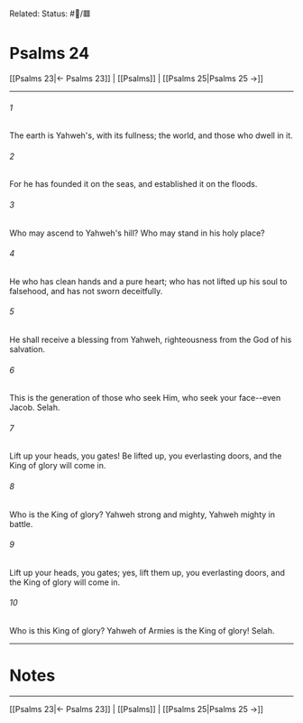 Related:
Status: #📖/🟥
# Psalms 24

[[Psalms 23|← Psalms 23]] | [[Psalms]] | [[Psalms 25|Psalms 25 →]]
***



###### 1 
The earth is Yahweh's, with its fullness; the world, and those who dwell in it. 

###### 2 
For he has founded it on the seas, and established it on the floods. 

###### 3 
Who may ascend to Yahweh's hill? Who may stand in his holy place? 

###### 4 
He who has clean hands and a pure heart; who has not lifted up his soul to falsehood, and has not sworn deceitfully. 

###### 5 
He shall receive a blessing from Yahweh, righteousness from the God of his salvation. 

###### 6 
This is the generation of those who seek Him, who seek your face--even Jacob. Selah. 

###### 7 
Lift up your heads, you gates! Be lifted up, you everlasting doors, and the King of glory will come in. 

###### 8 
Who is the King of glory? Yahweh strong and mighty, Yahweh mighty in battle. 

###### 9 
Lift up your heads, you gates; yes, lift them up, you everlasting doors, and the King of glory will come in. 

###### 10 
Who is this King of glory? Yahweh of Armies is the King of glory! Selah.

---
# Notes


***
[[Psalms 23|← Psalms 23]] | [[Psalms]] | [[Psalms 25|Psalms 25 →]]
